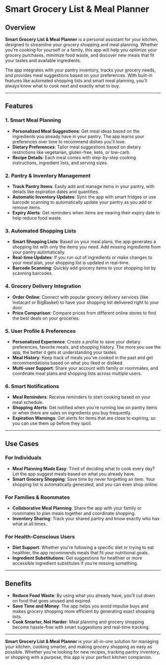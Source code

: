 # **Smart Grocery List & Meal Planner**

## Overview

**Smart Grocery List & Meal Planner** is a personal assistant for your kitchen, designed to streamline your grocery shopping and meal planning. Whether you're cooking for yourself or a family, this app will help you optimize your grocery purchases, minimize food waste, and discover new meals that fit your tastes and available ingredients.

The app integrates with your pantry inventory, tracks your grocery needs, and provides meal suggestions based on your preferences. With built-in features like automated shopping lists and smart meal planning, you'll always know what to cook next and exactly what to buy.

---

## Features

### **1. Smart Meal Planning**
- **Personalized Meal Suggestions**: Get meal ideas based on the ingredients you already have in your pantry. The app learns your preferences over time to recommend dishes you'll love.
- **Dietary Preferences**: Tailor meal suggestions based on dietary restrictions like vegetarian, gluten-free, keto, or low-carb.
- **Recipe Details**: Each meal comes with step-by-step cooking instructions, ingredient lists, and serving sizes.

### **2. Pantry & Inventory Management**
- **Track Pantry Items**: Easily add and manage items in your pantry, with details like expiration dates and quantities.
- **Automatic Inventory Updates**: Sync the app with smart fridges or use barcode scanning to automatically update your pantry as you add or remove items.
- **Expiry Alerts**: Get reminders when items are nearing their expiry date to help reduce food waste.

### **3. Automated Shopping Lists**
- **Smart Shopping Lists**: Based on your meal plans, the app generates a shopping list with only the items you need. Add missing ingredients from your pantry automatically.
- **Real-time Updates**: If you run out of ingredients or make changes to your meal plan, your shopping list is updated in real-time.
- **Barcode Scanning**: Quickly add grocery items to your shopping list by scanning barcodes.

### **4. Grocery Delivery Integration**
- **Order Online**: Connect with popular grocery delivery services (like Instacart or BigBasket) to have your shopping list delivered right to your door.
- **Price Comparison**: Compare prices from different online stores to find the best deals on your groceries.

### **5. User Profile & Preferences**
- **Personalized Experience**: Create a profile to save your dietary preferences, favorite meals, and shopping history. The more you use the app, the better it gets at understanding your tastes.
- **Meal History**: Keep track of meals you've cooked in the past and get recommendations based on what you liked or disliked.
- **Multi-user Support**: Share your account with family or roommates, and coordinate meal plans and shopping lists across multiple users.

### **6. Smart Notifications**
- **Meal Reminders**: Receive reminders to start cooking based on your meal schedule.
- **Shopping Alerts**: Get notified when you’re running low on pantry items or when there are sales on ingredients you buy frequently.
- **Expiration Warnings**: Get alerts for items that are close to expiring, so you can use them up before they spoil.

---

## Use Cases

### **For Individuals**
- **Meal Planning Made Easy**: Tired of deciding what to cook every day? Let the app suggest meals based on what you already have.
- **Smart Grocery Shopping**: Save time by never forgetting an item. Your shopping list is automatically generated, and you can even shop online.

### **For Families & Roommates**
- **Collaborative Meal Planning**: Share the app with your family or roommates to plan meals together and coordinate shopping.
- **Inventory Sharing**: Track your shared pantry and know exactly who has what at all times.

### **For Health-Conscious Users**
- **Diet Support**: Whether you're following a specific diet or trying to eat healthier, the app recommends meals that fit your nutritional goals.
- **Ingredient Substitutions**: Get suggestions for healthier or more accessible ingredient substitutes if you’re missing something.

---

## Benefits

- **Reduce Food Waste**: By using what you already have, you'll cut down on food that goes unused and expired.
- **Save Time and Money**: The app helps you avoid impulse buys and makes grocery shopping more efficient by generating exact shopping lists.
- **Cook Smarter, Not Harder**: Meal planning and grocery shopping become hassle-free with smart suggestions and real-time tracking.

---

**Smart Grocery List & Meal Planner** is your all-in-one solution for managing your kitchen, cooking smarter, and making grocery shopping as easy as possible. Whether you're looking for new recipes, tracking pantry inventory, or shopping with a purpose, this app is your perfect kitchen companion.
